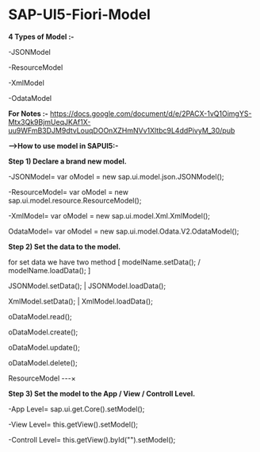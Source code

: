 # SAP-UI5-Fiori-Model
<b>4 Types of Model :- </b>

-JSONModel

-ResourceModel

-XmlModel

-OdataModel

<b>For Notes :-</b> https://docs.google.com/document/d/e/2PACX-1vQ1OimgYS-Mtx3Qk9BjmUeqJKAf1X-uu9WFmB3DJM9dtvLouqDOOnXZHmNVv1Xltbc9L4ddPivyM_30/pub

<b>-->How to use model in SAPUI5:-</b>

<b>Step 1) Declare a brand new model.</b>

-JSONModel=
	var oModel = new sap.ui.model.json.JSONModel();
	
-ResourceModel=
	var oModel = new sap.ui.model.resource.ResourceModel();
	
-XmlModel=
	var oModel = new sap.ui.model.Xml.XmlModel();
	
OdataModel=
	var oModel = new sap.ui.model.Odata.V2.OdataModel();
	
<b>Step 2) Set the data to the model.</b>

for set data we have two method [ modelName.setData(); / modelName.loadData(); ]

JSONModel.setData(); | JSONModel.loadData();

XmlModel.setData();  | XmlModel.loadData();

oDataModel.read();

oDataModel.create();

oDataModel.update();

oDataModel.delete();

ResourceModel ---×

<b>Step 3) Set the model to the App / View / Controll Level.</b>

-App Level=
	sap.ui.get.Core().setModel();
	
-View Level=
	this.getView().setModel();
	
-Controll Level=
	this.getView().byId("").setModel();